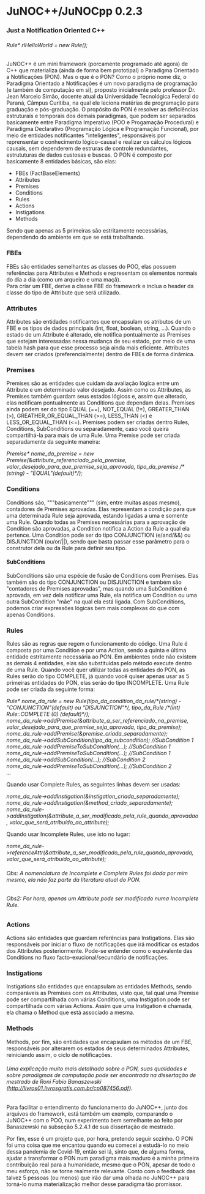 # JuNOC++/JuNOCpp 0.2.3
### Just a Notification Oriented C++
###### Rule* rlHelloWorld = new Rule();

JuNOC++ é um mini framework (porcamente programado até agora) de C++ que materializa (ainda de forma bem prototipal) o Paradigma Orientado a Notificações (PON). Mas o que é o PON? Como o próprio nome diz, o Paradigma Orientado a Notificações é um novo paradigma de programação (e também de computação em si), proposto inicialmente pelo professor Dr. Jean Marcelo Simão, docente atual da Universidade Tecnológica Federal do Paraná, Câmpus Curitiba, na qual ele leciona matérias de programação para graduação e pós-graduação. O propósito do PON é resolver as deficiências estruturais e temporais dos demais paradigmas, que podem ser separados basicamente entre Paradigma Imperativo (POO e Progamação Procedural) e Paradigma Declarativo (Programação Lógica e Programação Funcional), por meio de entidades notificantes "inteligentes", responsáveis por reprensentar o conhecimento lógico-causal e realizar os cálculos lógicos causais, sem dependerem de estruras de controle redundantes, estrututuras de dados custosas e buscas. 
O PON é composto por basicamente 8 entidades básicas, são elas:  
* FBEs (FactBaseElements)   
* Attributes  
* Premises  
* Conditions    
* Rules  
* Actions  
* Instigations  
* Methods

Sendo que apenas as 5 primeiras são estritamente necessárias, dependendo do ambiente em que se está trabalhando.  
  
### FBEs  
FBEs são entidades semelhantes as classes do POO, elas possuem referências para Attributes e Methods e representam os elementos normais do dia a dia (como um arqueiro e uma maçã).  
Para criar um FBE, derive a classe FBE do framework e inclua o header da classe do tipo de Attribute que será utilizado.  
  
### Attributes  
Attributes são entidades notificantes que encapsulam os atributos de um FBE e os tipos de dados principais (int, float, boolean, string, ...). Quando o estado de um Attribute é alterado, ele notifica pontualmente as Premises que estejam interessadas nessa mudança de seu estado, por meio de uma tabela hash para que esse processo seja ainda mais eficiente. Attributes devem ser criados (preferencialmente) dentro de FBEs de forma dinâmica.  
  
### Premises  
Premises são as entidades que cuidam da avaliação lógica entre um Attribute e um determinado valor desejado. Assim como os Attributes, as Premises também guardam seus estados lógicos e, assim que alterado, elas notificam pontualmente as Conditions que dependam delas. Premises ainda podem ser do tipo EQUAL (==), NOT_EQUAL (!=), GREATER_THAN (>), GREATHER_OR_EQUAL_THAN (>=), LESS_THAN (<) e LESS_OR_EQUAL_THAN (<=). Premises podem ser criadas dentro Rules, Conditions, SubConditions ou separadamente, caso você queira compartilhá-la para mais de uma Rule. Uma Premise pode ser criada separadamente da seguinte maneira:  
  
_Premise* nome_da_premise = new Premise(&attribute_referenciado_pela_premise, valor_desejado_para_que_premise_seja_aprovada, tipo_da_premise /\*(string) - "EQUAL"(default)\*/);_  
  
### Conditions
Conditions são, """basicamente""" (sim, entre muitas aspas mesmo), contadores de Premises aprovadas. Elas representam a condição para que uma determinada Rule seja aprovada, estando ligadas a uma e somente uma Rule. Quando todas as Premises necessárias para a aprovação de Condition são aprovadas, a Condition notifica a Action da Rule a qual ela pertence. Uma Condition pode ser do tipo CONJUNCTION (e/and/&&) ou DISJUNCTION (ou/or/||), sendo que basta passar esse parâmetro para o construtor dela ou da Rule para definir seu tipo.  
#### SubConditions  
SubConditions são uma espécie de fusão de Conditions com Premises. Elas também são do tipo CONJUNCTION ou DISJUNCTION e também são "contadores de Premises aprovadas", mas quando uma SubCondition é aprovada, em vez dela notificar uma Rule, ela notifica um Condition ou uma outra SubCondition "mãe" na qual ela está ligada. Com SubConditions, podemos criar expressões lógicas bem mais complexas do que com apenas Conditions.  
  
### Rules  
Rules são as regras que regem o funcionamento do código. Uma Rule é composta por uma Condition e por uma Action, sendo a quinta e última entidade estritamente necessária ao PON. Em ambientes onde não existem as demais 4 entidades, elas são substituídas pelo método execute dentro de uma Rule. Quando você quer utilizar todas as entidades do PON, as Rules serão do tipo COMPLETE, já quando você quiser apenas usar as 5 primeiras entidades do PON, elas serão do tipo INCOMPLETE. Uma Rule pode ser criada da seguinte forma:  
  
_Rule* nome_da_rule = new Rule(tipo_da_condition_da_rule/\*(string) - "CONJUNCTION"(default) ou "DISJUNCTION"\*/, tipo_da_Rule /\*(int) Rule::COMPLETE (0) (default)\*/);   
nome_da_rule->addPremise(&attribute_a_ser_referenciado_na_premise, valor_desejado_para_que_premise_seja_aprovada, tipo_da_premise);  
nome_da_rule->addPremise(&premise_criada_separadamente);  
nome_da_rule->addSubCondition(tipo_da_subcondition); //SubCondition 1  
nome_da_rule->addPremiseToSubCondition(...);  //SubCondition 1   
nome_da_rule->addPremiseToSubCondition(...); //SubCondition 1  
nome_da_rule->addSubCondition(...); //SubCondition 2  
nome_da_rule->addPremiseToSubCondition(...); //SubCondition 2  
..._
  
Quando usar Complete Rules, as seguintes linhas devem ser usadas:  
  
_nome_da_rule->addInstigation(&instigation_criada_separadamente);
nome_da_rule->addInstigation(&method_criado_separadamente);
nome_da_rule->addInstigation(&attribute_a_ser_modificado_pela_rule_quando_aprovadao, valor_que_será_atribuído_ao_attribute);_
  
Quando usar Incomplete Rules, use isto no lugar:
  
_nome_da_rule->referenceAttr(&attribute_a_ser_modificado_pela_rule_quando_aprovada, valor_que_será_atribuído_ao_attribute);_  
  
###### Obs: A nomenclatura de Incomplete e Complete Rules foi dada por mim mesmo, ela não faz parte da literatura atual do PON.
###### Obs2: Por hora, apenas um Attribute pode ser modificado numa Incomplete Rule.
  
### Actions  
Actions são entidades que guardam referências para Instigations. Elas são responsáveis por iniciar o fluxo de notificações que irá modificar os estados dos Attributes posteriormente. Pode-se entender como o equivalente das Conditions no fluxo facto-exucional/secundário de notificações.  
  
### Instigations  
Instigations são entidades que encapsulam as entidades Methods, sendo comparáveis as Premises com os Attributes, visto que, tal qual uma Premise pode ser compartilhada com várias Conditions, uma Instigation pode ser compartilhada com várias Actions. Assim que uma Instigation é chamada, ela chama o Method que está associado a mesma.  
  
### Methods  
Methods, por fim, são entidades que encapsulam os métodos de um FBE, responsáveis por alterarem os estados de seus determinados Attributes, reiniciando assim, o ciclo de notificações.  

###### Uma explicação muito mais detalhada sobre o PON, suas qualidades e sobre paradigmas de computação pode ser encontrada na dissertação de mestrado de Roni Fabio Banaszewski (http://livros01.livrosgratis.com.br/cp087456.pdf).

Para facilitar o entendimento do funcionamento do JuNOC++, junto dos arquivos do framework, está também um exemplo, comparando o JuNOC++ com o POO, num experimento bem semelhante ao feito por Banaszewski na subseção 5.2.4.1 de sua dissertação de mestrado.

Por fim, esse é um projeto que, por hora, pretendo seguir sozinho. O PON foi uma coisa que me encantou quando eu comecei a estudá-lo no meio dessa pandemia de Covid-19, então sei lá, sinto que, de alguma forma, ajudar a transformar o PON num paradigma mais maduro é a minha primeira contribuição real para a humanidade, mesmo que o PON, apesar de todo o meu esforço, não se torne realmente relevante. Conto com o feedback das talvez 5 pessoas (ou menos) que irão dar uma olhada no JuNOC++ para torná-lo numa materialização melhor desse paradigma tão promissor.
